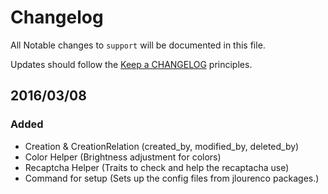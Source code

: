 # Changelog

All Notable changes to `support` will be documented in this file.

Updates should follow the [Keep a CHANGELOG](http://keepachangelog.com/) principles.

## 2016/03/08

### Added
- Creation & CreationRelation (created_by, modified_by, deleted_by)
- Color Helper (Brightness adjustment for colors)
- Recaptcha Helper (Traits to check and help the recaptacha use)
- Command for setup (Sets up the config files from jlourenco packages.)
